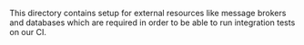 This directory contains setup for external resources like message brokers and databases which
are required in order to be able to run integration tests on our CI.
